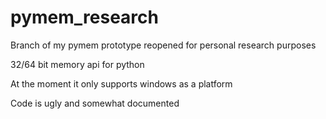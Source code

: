 # pymem_research
Branch of my pymem prototype reopened for personal research purposes

32/64 bit memory api for python

At the moment it only supports windows as a platform

Code is ugly and somewhat documented

